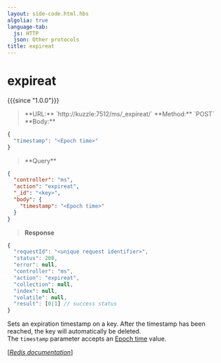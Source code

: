 ```yaml
---
layout: side-code.html.hbs
algolia: true
language-tab:
  js: HTTP
  json: Other protocols
title: expireat
---
```


# expireat

{{{since "1.0.0"}}}



<blockquote class="js">
<p>
**URL:** `http://kuzzle:7512/ms/_expireat/<key>`  
**Method:** `POST`  
**Body:**
</p>
</blockquote>


```js
{
  "timestamp": "<Epoch time>"
}
```



<blockquote class="json">
<p>
**Query**
</p>
</blockquote>


```json
{
  "controller": "ms",
  "action": "expireat",
  "_id": "<key>",
  "body": {
    "timestamp": "<Epoch time>"
  }
}
```

>**Response**

```javascript
{
  "requestId": "<unique request identifier>",
  "status": 200,
  "error": null,
  "controller": "ms",
  "action": "expireat",
  "collection": null,
  "index": null,
  "volatile": null,
  "result": [0|1] // success status
}
```

Sets an expiration timestamp on a key. After the timestamp has been reached, the key will automatically be deleted.  
The `timestamp` parameter accepts an [Epoch time](https://en.wikipedia.org/wiki/Unix_time) value.

[[_Redis documentation_]](https://redis.io/commands/expireat)
